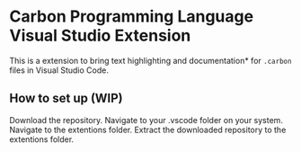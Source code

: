 # Carbon Programming Language Visual Studio Extension

This is a extension to bring text highlighting and documentation* for `.carbon` files in Visual Studio Code.

## How to set up (WIP)

Download the repository.
Navigate to your .vscode folder on your system.
Navigate to the extentions folder.
Extract the downloaded repository to the extentions folder.
